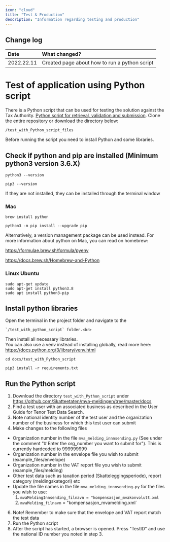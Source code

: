 ```yaml
---
icon: "cloud"
title: "Test & Production"
description: "Information regarding testing and production"
---
```


## Change log

| Date       | What changed?                                       |
| :--------- |:----------------------------------------------------|
| 2022.22.11 | Created page about how to run a python script       |

# Test of application using Python script

There is a Python script that can be used for testing the solution against the Tax Authority. 
[Python script for retrieval, validation and submission](https://github.com/Skatteetaten/mva-meldingen/blob/master/test_with_phyton_script_files/mva_melding_innnsending.py).
Clone the entire repository or download the directory below:

    /test_with_Python_script_files

Before running the script you need to install Python and some libraries.

## Check if python and pip are installed (Minimum python3 version 3.6.X)
  
    python3 --version

    pip3 --version

If they are not installed, they can be installed through the terminal window

### Mac
    brew install python

    python3 -m pip install --upgrade pip

Alternatively, a version management package can be used instead. For more information about python on Mac, you can read on homebrew:

https://formulae.brew.sh/formula/pyenv

https://docs.brew.sh/Homebrew-and-Python

### Linux Ubuntu
    sudo apt-get update
    sudo apt-get install python3.8
    sudo apt install python3-pip

## Install python libraries
Open the terminal in the project folder and navigate to the 
    
    `/test_with_python_script` folder.<br>
Then install all necessary libraries.<br>
You can also use a venv instead of installing globally, read more here: https://docs.python.org/3/library/venv.html

    cd docs/test_with_Python_script

    pip3 install -r requirements.txt
    
## Run the Python script
1. Download the directory `test_with_Python_script` under https://github.com/Skatteetaten/mva-meldingen/tree/master/docs
2. Find a test user with an associated business as described in the User Guide for Tenor Test Data Search.
3. Note national identity number of the test user and the organization number of the business for which this test user can submit
4. Make changes to the following files
  * Organization number in the file `mva_melding_innnsending.py` (See under the comment "# Enter the org_number you want to submit for"). This is currently hardcoded to 999999999
  * Organization number in the envelope file you wish to submit (example_files/envelope)
  * Organization number in the VAT report file you wish to submit (example_files/melding)
  * Other test data such as taxation period (Skatteleggingsperiode), report category (meldingskategori) etc
  * Update the file names in the file `mva_melding_innnsending.py` for the files you wish to use:
    1.	`mvaMeldingInnsending_filnavn = "kompensasjon_mvakonvolutt.xml`
    2.	`mvaMelding_filnavn` = "kompensasjon_mvamelding.xml`
6. Note! Remember to make sure that the envelope and VAT report match the test data
5. Run the Python script
6. After the script has started, a browser is opened. Press "TestID" and use the national ID number you noted in step 3.	
